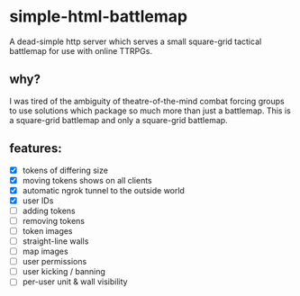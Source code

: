 # simple-html-battlemap

A dead-simple http server which serves a small square-grid tactical battlemap for use with online TTRPGs.

## why?

I was tired of the ambiguity of theatre-of-the-mind combat forcing groups to use solutions which package so much more than just a battlemap.
This is a square-grid battlemap and only a square-grid battlemap.

## features:
- [x] tokens of differing size
- [x] moving tokens shows on all clients
- [x] automatic ngrok tunnel to the outside world
- [x] user IDs
- [ ] adding tokens
- [ ] removing tokens
- [ ] token images
- [ ] straight-line walls
- [ ] map images
- [ ] user permissions
- [ ] user kicking / banning
- [ ] per-user unit & wall visibility
